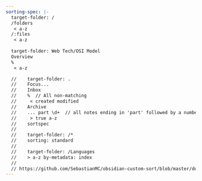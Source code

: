 ```yaml
---
sorting-spec: |-
  target-folder: /
  /folders
   < a-z
  /:files
   < a-z
   
  target-folder: Web Tech/OSI Model
  Overview
  %
   < a-z

  //    target-folder: .
  //    Focus...
  //    Inbox
  //    %  // All non-matching
  //     < created modified
  //    Archive
  //    ... part \d+  // all notes ending in 'part' followed by a number, order by number
  //     > true a-z
  //    sortspec
  //
  //    target-folder: /*
  //    sorting: standard
  //
  //    target-folder: /Languages
  //    > a-z by-metadata: index
  //
  // https://github.com/SebastianMC/obsidian-custom-sort/blob/master/docs/advanced-README.md#tldr-usage
---
```


